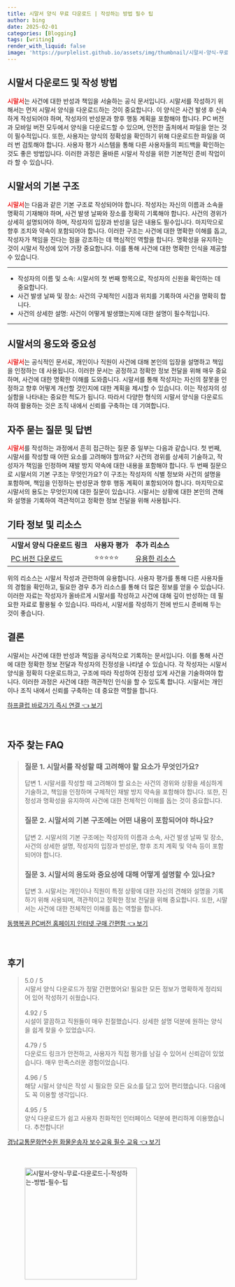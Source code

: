 ```yaml
---
title: 시말서 양식 무료 다운로드 | 작성하는 방법 필수 팁
author: bing
date: 2025-02-01
categories: [Blogging]
tags: [writing]
render_with_liquid: false
image: 'https://purplelist.github.io/assets/img/thumbnail/시말서-양식-무료-다운로드-|-작성하는-방법-필수-팁.webp'
---
```



<h2 id='시말서_다운로드_및_작성_방법'>시말서 다운로드 및 작성 방법</h2>

<p><b><span style="color: #ee2323;">시말서</span></b>는 사건에 대한 반성과 책임을 서술하는 공식 문서입니다. 시말서를 작성하기 위해서는 먼저 시말서 양식을 다운로드하는 것이 중요합니다. 이 양식은 사건 발생 후 신속하게 작성되어야 하며, 작성자의 반성문과 향후 행동 계획을 포함해야 합니다. PC 버전과 모바일 버전 모두에서 양식을 다운로드할 수 있으며, 안전한 출처에서 파일을 얻는 것이 필수적입니다. 또한, 사용자는 양식의 정확성을 확인하기 위해 다운로드한 파일을 여러 번 검토해야 합니다. 사용자 평가 시스템을 통해 다른 사용자들의 피드백을 확인하는 것도 좋은 방법입니다. 이러한 과정은 올바른 시말서 작성을 위한 기본적인 준비 작업이라 할 수 있습니다.</p>

<h2 id='시말서의_기본_구조'>시말서의 기본 구조</h2>

<p><b><span style="color: #ee2323;">시말서</span></b>는 다음과 같은 기본 구조로 작성되어야 합니다. 작성자는 자신의 이름과 소속을 명확히 기재해야 하며, 사건 발생 날짜와 장소를 정확히 기록해야 합니다. 사건의 경위가 상세히 설명되어야 하며, 작성자의 입장과 반성을 담은 내용도 필수입니다. 마지막으로 향후 조치와 약속이 포함되어야 합니다. 이러한 구조는 사건에 대한 명확한 이해를 돕고, 작성자가 책임을 진다는 점을 강조하는 데 핵심적인 역할을 합니다. 명확성을 유지하는 것이 시말서 작성에 있어 가장 중요합니다. 이를 통해 사건에 대한 명확한 인식을 제공할 수 있습니다.</p>

<hr />

<ul>
    <li>작성자의 이름 및 소속: 시말서의 첫 번째 항목으로, 작성자의 신원을 확인하는 데 중요합니다.</li>
    <li>사건 발생 날짜 및 장소: 사건의 구체적인 시점과 위치를 기록하여 사건을 명확히 합니다.</li>
    <li>사건의 상세한 설명: 사건이 어떻게 발생했는지에 대한 설명이 필수적입니다.</li>
</ul>

<hr />

<h2 id='시말서의_용도와_중요성'>시말서의 용도와 중요성</h2>

<p><b><span style="color: #ee2323;">시말서</span></b>는 공식적인 문서로, 개인이나 직원이 사건에 대해 본인의 입장을 설명하고 책임을 인정하는 데 사용됩니다. 이러한 문서는 공정하고 정확한 정보 전달을 위해 매우 중요하며, 사건에 대한 명확한 이해를 도와줍니다. 시말서를 통해 작성자는 자신의 잘못을 인정하고 향후 어떻게 개선할 것인지에 대한 계획을 제시할 수 있습니다. 이는 작성자의 성실함을 나타내는 중요한 척도가 됩니다. 따라서 다양한 형식의 시말서 양식을 다운로드하여 활용하는 것은 조직 내에서 신뢰를 구축하는 데 기여합니다.</p>

<h2 id='자주_묻는_질문_및_답변'>자주 묻는 질문 및 답변</h2>

<p><b><span style="color: #ee2323;">시말서</span></b>를 작성하는 과정에서 흔히 접근하는 질문 중 일부는 다음과 같습니다. 첫 번째, 시말서를 작성할 때 어떤 요소를 고려해야 할까요? 사건의 경위를 상세히 기술하고, 작성자가 책임을 인정하며 재발 방지 약속에 대한 내용을 포함해야 합니다. 두 번째 질문으로 시말서의 기본 구조는 무엇인가요? 이 구조는 작성자의 식별 정보와 사건의 설명을 포함하며, 책임을 인정하는 반성문과 향후 행동 계획이 포함되어야 합니다. 마지막으로 시말서의 용도는 무엇인지에 대한 질문이 있습니다. 시말서는 상황에 대한 본인의 견해와 설명을 기록하여 객관적이고 정확한 정보 전달을 위해 사용됩니다.</p>

<h2 id='기타_정보_및_리소스'>기타 정보 및 리소스</h2>

<table>
    <tr>
        <td><b>시말서 양식 다운로드 링크</b></td>
        <td><b>사용자 평가</b></td>
        <td><b>추가 리소스</b></td>
    </tr>
    <tr>
        <td><a href="https://example.com/download">PC 버전 다운로드</a></td>
        <td>⭐⭐⭐⭐⭐</td>
        <td><a href="https://example.com/resources">유용한 리소스</a></td>
    </tr>
</table>

<p>위의 리소스는 시말서 작성과 관련하여 유용합니다. 사용자 평가를 통해 다른 사용자들의 경험을 확인하고, 필요한 경우 추가 리소스를 통해 더 많은 정보를 얻을 수 있습니다. 이러한 자료는 작성자가 올바르게 시말서를 작성하고 사건에 대해 깊이 반성하는 데 필요한 자료로 활용될 수 있습니다. 따라서, 시말서를 작성하기 전에 반드시 준비해 두는 것이 좋습니다.</p>

<h2 id='결론'>결론</h2>

<p>시말서는 사건에 대한 반성과 책임을 공식적으로 기록하는 문서입니다. 이를 통해 사건에 대한 정확한 정보 전달과 작성자의 진정성을 나타낼 수 있습니다. 각 작성자는 시말서 양식을 정확히 다운로드하고, 구조에 따라 작성하여 진정성 있게 사건을 기술하여야 합니다. 이러한 과정은 사건에 대한 객관적인 인식을 할 수 있도록 합니다. 시말서는 개인이나 조직 내에서 신뢰를 구축하는 데 중요한 역할을 합니다.</p>


<p><a class="click-button" title="하프클럽 바로가기 즉시 연결" href="https://purplelist.github.io/posts/%ED%95%98%ED%94%84%ED%81%B4%EB%9F%BD-%EB%B0%94%EB%A1%9C%EA%B0%80%EA%B8%B0-%EC%A6%89%EC%8B%9C-%EC%97%B0%EA%B2%B0/" rel="dofollow">하프클럽 바로가기 즉시 연결 👈 보기</a></p><br>
<h2 id='자주_찾는_FAQ'>자주 찾는 FAQ</h2>
<div itemscope="" itemtype="https://schema.org/FAQPage"> 
<blockquote> 
<div itemscope="" itemprop="mainEntity" itemtype="https://schema.org/Question"> 
<h3 itemprop="name">질문 1. 시말서를 작성할 때 고려해야 할 요소가 무엇인가요?</h3> 
<div itemscope="" itemprop="acceptedAnswer" itemtype="https://schema.org/Answer"> 
<span itemprop="text"> 
<p>답변 1. 시말서를 작성할 때 고려해야 할 요소는 사건의 경위와 상황을 세심하게 기술하고, 책임을 인정하며 구체적인 재발 방지 약속을 포함해야 합니다. 또한, 진정성과 명확성을 유지하여 사건에 대한 전체적인 이해를 돕는 것이 중요합니다.</p> 
</span> 
</div> 
</div> 
<div itemscope="" itemprop="mainEntity" itemtype="https://schema.org/Question"> 
<h3 itemprop="name">질문 2. 시말서의 기본 구조에는 어떤 내용이 포함되어야 하나요?</h3> 
<div itemscope="" itemprop="acceptedAnswer" itemtype="https://schema.org/Answer"> 
<span itemprop="text"> 
<p>답변 2. 시말서의 기본 구조에는 작성자의 이름과 소속, 사건 발생 날짜 및 장소, 사건의 상세한 설명, 작성자의 입장과 반성문, 향후 조치 계획 및 약속 등이 포함되어야 합니다.</p> 
</span> 
</div> 
</div> 
<div itemscope="" itemprop="mainEntity" itemtype="https://schema.org/Question"> 
<h3 itemprop="name">질문 3. 시말서의 용도와 중요성에 대해 어떻게 설명할 수 있나요?</h3> 
<div itemscope="" itemprop="acceptedAnswer" itemtype="https://schema.org/Answer"> 
<span itemprop="text"> 
<p>답변 3. 시말서는 개인이나 직원이 특정 상황에 대한 자신의 견해와 설명을 기록하기 위해 사용되며, 객관적이고 정확한 정보 전달을 위해 중요합니다. 또한, 시말서는 사건에 대한 전체적인 이해를 돕는 역할을 합니다.</p> 
</span> 
</div> 
</div> 
</blockquote> 
</div>
<p><a class="click-button" title="동행복권 PC버전 홈페이지 인터넷 구매 간편함" href="https://purplelist.github.io/posts/%EB%8F%99%ED%96%89%EB%B3%B5%EA%B6%8C-PC%EB%B2%84%EC%A0%84-%ED%99%88%ED%8E%98%EC%9D%B4%EC%A7%80-%EC%9D%B8%ED%84%B0%EB%84%B7-%EA%B5%AC%EB%A7%A4-%EA%B0%84%ED%8E%B8%ED%95%A8/" rel="dofollow">동행복권 PC버전 홈페이지 인터넷 구매 간편함 👈 보기</a></p><br>
<h2 id='후기'>후기</h2>
<div itemscope itemtype="https://schema.org/Product">
  <blockquote>
  <div itemprop="review" itemscope itemtype="https://schema.org/Review">
      <div itemprop="reviewRating" itemscope itemtype="https://schema.org/Rating"> <span itemprop="ratingValue">5.0</span> / <span itemprop="bestRating">5</span> </div>
      <span itemprop="reviewBody">시말서 양식 다운로드가 정말 간편했어요! 필요한 모든 정보가 명확하게 정리되어 있어 작성하기 쉬웠습니다.</span>
  </div>
  <br>
  <div itemprop="review" itemscope itemtype="https://schema.org/Review">
      <div itemprop="reviewRating" itemscope itemtype="https://schema.org/Rating"> <span itemprop="ratingValue">4.92</span> / <span itemprop="bestRating">5</span> </div>
      <span itemprop="reviewBody">시설이 깔끔하고 직원들이 매우 친절했습니다. 상세한 설명 덕분에 원하는 양식을 쉽게 찾을 수 있었습니다.</span>
  </div>
  <br>
  <div itemprop="review" itemscope itemtype="https://schema.org/Review">
      <div itemprop="reviewRating" itemscope itemtype="https://schema.org/Rating"> <span itemprop="ratingValue">4.79</span> / <span itemprop="bestRating">5</span> </div>
      <span itemprop="reviewBody">다운로드 링크가 안전하고, 사용자가 직접 평가를 남길 수 있어서 신뢰감이 있었습니다. 매우 만족스러운 경험이었습니다.</span>
  </div>
  <br>
  <div itemprop="review" itemscope itemtype="https://schema.org/Review">
      <div itemprop="reviewRating" itemscope itemtype="https://schema.org/Rating"> <span itemprop="ratingValue">4.96</span> / <span itemprop="bestRating">5</span> </div>
      <span itemprop="reviewBody">해당 시말서 양식은 작성 시 필요한 모든 요소를 담고 있어 편리했습니다. 다음에도 꼭 이용할 생각입니다.</span>
  </div>
  <br>
  <div itemprop="review" itemscope itemtype="https://schema.org/Review">
      <div itemprop="reviewRating" itemscope itemtype="https://schema.org/Rating"> <span itemprop="ratingValue">4.95</span> / <span itemprop="bestRating">5</span> </div>
      <span itemprop="reviewBody">양식 다운로드가 쉽고 사용자 친화적인 인터페이스 덕분에 편리하게 이용했습니다. 추천합니다!</span>
  </div>
  </blockquote>
</div>
<p><a class="click-button" title="경남교통문화연수원 화물운송자 보수교육 필수 교육" href="https://purplelist.github.io/posts/%EA%B2%BD%EB%82%A8%EA%B5%90%ED%86%B5%EB%AC%B8%ED%99%94%EC%97%B0%EC%88%98%EC%9B%90-%ED%99%94%EB%AC%BC%EC%9A%B4%EC%86%A1%EC%9E%90-%EB%B3%B4%EC%88%98%EA%B5%90%EC%9C%A1-%ED%95%84%EC%88%98-%EA%B5%90%EC%9C%A1/" rel="dofollow">경남교통문화연수원 화물운송자 보수교육 필수 교육 👈 보기</a></p><br>
<figure class="image"><img src="https://purplelist.github.io/assets/img/thumbnail/시말서-양식-무료-다운로드-|-작성하는-방법-필수-팁.webp" alt="시말서-양식-무료-다운로드-|-작성하는-방법-필수-팁" width="256" height="256"></figure>